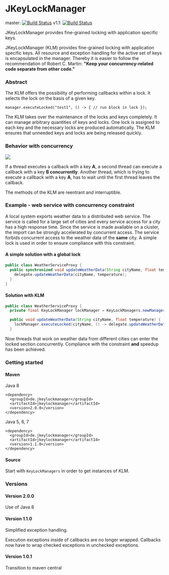 JKeyLockManager
===============

master: [![Build 
Status](https://travis-ci.org/mojgh/JKeyLockManager.svg?branch=master)](https://travis-ci.org/mojgh/JKeyLockManager) 
v1.1: [![Build Status](https://travis-ci.org/mojgh/JKeyLockManager.svg?branch=1.1)](https://travis-ci.org/mojgh/JKeyLockManager)

JKeyLockManager provides fine-grained locking with application specific keys.

JKeyLockManager (KLM) provides fine-grained locking with application specific keys. All resource and exception handling for the active set of keys is encapsulated in the manager. Thereby it is easier to follow the recommendation of Robert C. Martin: **"Keep your concurrency-related code separate from other code."**

### Abstract

The KLM offers the possibility of performing callbacks within a lock. It selects the lock on the basis of a given key. 
```
manager.executeLocked("test1", () -> { // run block in lock });
```
The KLM takes over the maintenance of the locks and keys completely. It can manage arbitrary quantities of keys and locks. One lock is assigned to each key and the necessary locks are produced automatically. The KLM ensures that unneeded keys and locks are being released quickly.

### Behavior with concurrency

![](doc/lock-chart.png)

If a thread executes a callback with a key **A**, a second thread can execute a callback with a key **B concurrently**. Another thread, which is trying to execute a callback with a key **A**, has to wait until the first thread leaves the callback.

The methods of the KLM are reentrant and interruptible.

### Example - web service with concurrency constraint

A local system exports weather data to a distributed web service. The service is called for a large set of cities and every service access for a city has a high response time. Since the service is made available on a cluster, the import can be strongly accelerated by concurrent access. The service forbids concurrent access to the weather data of the **same** city. A simple lock is used in order to ensure compliance with this constraint.

#### A simple solution with a global lock

```java
public class WeatherServiceProxy {
  public synchronized void updateWeatherData(String cityName, float temperature) {
    delegate.updateWeatherData(cityName, temperature); 
  }
}
```

#### Solution with KLM

```java
public class WeatherServiceProxy {
  private final KeyLockManager lockManager = KeyLockManagers.newManager();

  public void updateWeatherData(String cityName, float temperature) {
    lockManager.executeLocked(cityName, () -> delegate.updateWeatherData(cityName, temperature)); 
  }
```
Now threads that work on weather data from different cities can enter the locked section concurrently. Compliance with the constraint **and** speedup has been achieved.

### Getting started

#### Maven

Java 8

```
<dependency>
  <groupId>de.jkeylockmanager</groupId>
  <artifactId>jkeylockmanager</artifactId>
  <version>2.0.0</version>
</dependency>
```

Java 5, 6, 7
```
<dependency>
  <groupId>de.jkeylockmanager</groupId>
  <artifactId>jkeylockmanager</artifactId>
  <version>1.1.0</version>
</dependency>
```

#### Source

Start with `KeyLockManagers` in order to get instances of KLM.

### Versions

#### Version 2.0.0

Use of Java 8

#### Version 1.1.0

Simplified exception handling.

Execution exceptions inside of callbacks are no longer wrapped. Callbacks now have to wrap checked exceptions in unchecked exceptions.

#### Version 1.0.1

Transition to maven central
